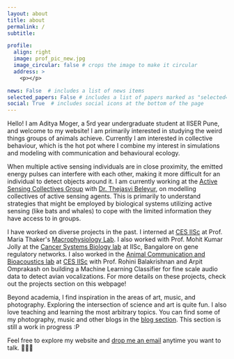 ```yaml
---
layout: about
title: about
permalink: /
subtitle: 

profile:
  align: right
  image: prof_pic_new.jpg
  image_circular: false # crops the image to make it circular
  address: >
    <p></p>

news: False  # includes a list of news items
selected_papers: False # includes a list of papers marked as "selected={true}"
social: True  # includes social icons at the bottom of the page
---
```


<p> </p>

Hello! I am Aditya Moger, a 5rd year undergraduate student at IISER Pune, and welcome to my website! I am primarily interested in studying the weird things groups of animals achieve. Currently I am interested in collective behaviour, which is the hot pot where I combine my interest in simulations and modeling with communication and behavioural ecology.   

When multiple active sensing individuals are in close proximity, the emitted energy pulses can interfere with each other, making it more difficult for an individual to detect objects around it. I am currently working at the [Active Sensing Collectives Group](https://www.activesensingcollectives.com/index.html) with [Dr. Thejasvi Beleyur](https://thejasvibr.github.io/), on modelling collectives of active sensing agents. This is primarily to understand strategies that might be employed by biological systems utilizing active sensing (like bats and whales) to cope with the limited information they have access to in groups.  

I have worked on diverse projects in the past. I interned at [CES IISc](https://ces.iisc.ac.in/) at Prof. Maria Thaker's [Macrophysiology Lab](https://mariathaker.weebly.com/). I also worked with Prof. Mohit Kumar Jolly at the [Cancer Systems Biology lab](https://be.iisc.ac.in/~mkjolly/) at IISc, Bangalore on gene regulatory networks. I also worked in the [Animal Communication and Bioacoustics lab](https://sites.google.com/view/rohinibalakrishnanlab/home) at [CES IISc](https://ces.iisc.ac.in/) with Prof. Rohini Balakrishnan and Arpit Omprakash on building a Machine Learning Classifier for fine scale audio data to detect avian vocalizations. For more details on these projects, check out the projects section on this webpage! 

Beyond academia, I find inspiration in the areas of art, music, and photography. Exploring the intersection of science and art is quite fun. I also love teaching and learning the most arbitrary topics. You can find some of my photography, music and other blogs in the [blog section](https://mogeraditya.github.io/blog/category/photography/). This section is still a work in progress :P

Feel free to explore my website and [drop me an email](aditya.moger@uni-konstanz.de) anytime you want to talk. 🌿🎶✨
